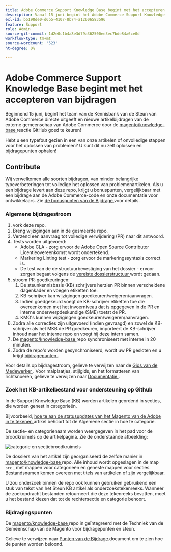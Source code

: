 ```yaml
---
title: Adobe Commerce Support Knowledge Base begint met het accepteren van bijdragen
description: Vanaf 15 juni begint het Adobe Commerce Support Knowledge Base-team directe bewerkingen en nieuwe artikelbijdragen van de externe Adobe Commerce-gemeenschap te accepteren via de [magento/knowledge-base](https://github.com/magento/knowledge-base) GitHub repo!
exl-id: b5198de0-d6b5-4107-8b74-a12606583596
feature: Support
role: Admin
source-git-commit: 1d2e0c1b4a8e3d79a362500ee3ec7bde84a6ce0d
workflow-type: tm+mt
source-wordcount: '523'
ht-degree: 0%

---
```


# Adobe Commerce Support Knowledge Base begint met het accepteren van bijdragen

Beginnend 15 juni, begint het team van de Kennisbank van de Steun van Adobe Commerce directe uitgeeft en nieuwe artikelbijdragen van de externe gemeenschap van Adobe Commerce door de [ magento/knowledge-base ](https://github.com/magento/knowledge-base) reactie GitHub goed te keuren!

Hebt u een typefout gezien in een van onze artikelen of onvolledige stappen voor het oplossen van problemen?
U kunt dit nu zelf oplossen en bijdragepunten ophalen!

## Contribute

Wij verwelkomen alle soorten bijdragen, van minder belangrijke typeverbeteringen tot volledige het oplossen van problemenartikelen. Als u een bijdrage levert aan deze repo, krijgt u bonuspunten, vergelijkbaar met een bijdrage aan de Adobe Commerce-code en onze documentatie voor ontwikkelaars. Zie [ de bonuspunten van de Bijdrage ](https://github.com/magento/knowledge-base/blob/main/docs/contribution-points.md) voor details.

### Algemene bijdragestroom

1. vork deze repo.
1. Breng wijzigingen aan in de gesmeerde repo.
1. Verzend een aanvraag tot volledige verwijdering (PR) naar dit antwoord.
1. Tests worden uitgevoerd:
   * Adobe CLA - zorg ervoor de Adobe Open Source Contributor Licentieovereenkomst wordt ondertekend.
   * Markering Linting test - zorg ervoor de markeringssyntaxis correct is.
   * De test van de de structuurbevestiging van het dossier - ervoor zorgen begaat volgens de [ vereiste dossierstructuur ](https://github.com/magento/knowledge-base/blob/main/.github/CONTRIBUTING.md#file_structure) wordt gedaan.
1. stroom PR-goedkeuringen:
   1. De steunkennisbasis (KB) schrijvers herzien PR binnen verscheidene dagenkader en voegen etiketten toe.
   1. KB-schrijver kan wijzigingen goedkeuren/weigeren/aanvragen.
   1. Indien goedgekeurd voegt de KB-schrijver etiketten toe die overeenkomen met het invoerniveau dat is opgegeven in de PR en interne onderwerpdeskundige (SME) toetst de PR.
   1. KMO&#39;s kunnen wijzigingen goedkeuren/weigeren/aanvragen.
1. Zodra alle correcties zijn uitgevoerd (indien gevraagd) en zowel de KB-schrijver als het MKB de PR goedkeuren, importeert de KB-schrijver inhoud naar het interne repo en voegt hij deze intern samen.
1. De [ magento/knowledge-base ](https://github.com/magento/knowledge-base) repo synchroniseert met interne in 20 minuten.
1. Zodra de repo&#39;s worden gesynchroniseerd, wordt uw PR gesloten en u krijgt [ bijdragepunten ](#contribution-points).

Voor details op bijdragestroom, gelieve te verwijzen naar de [ Gids van de Medewerker ](https://github.com/magento/knowledge-base/blob/main/.github/CONTRIBUTING.md).
Voor malplaatjes, stijlgids, en het formatteren van richtsnoeren, gelieve te verwijzen naar [ Documentatie ](https://github.com/magento/knowledge-base/tree/main/docs).

### Zoek het KB-artikelbestand voor ondersteuning op Github

In de Support Knowledge Base (KB) worden artikelen geordend in secties, die worden genest in categorieën.

Bijvoorbeeld, [ hoe te aan de statusupdates van het Magento van de Adobe in te tekenen ](/help/how-to/general/how-to-subscribe-to-adobe-magento-status-updates.md) artikel behoort tot de Algemene sectie in hoe te categorie.

De sectie- en categorienaam worden weergegeven in het pad voor de broodkruimels op de artikelpagina. Zie de onderstaande afbeelding:

![ categorie en sectiebroodkruimels ](assets/breadcrumbs.png)

De dossiers van het artikel zijn georganiseerd de zelfde manier in [ magento/knowledge-base ](https://github.com/magento/knowledge-base) repo.
Alle inhoud wordt opgeslagen in de map `src` , met mappen voor categorieën en geneste mappen voor secties. Bestandsnamen komen overeen met titels van artikelen of zijn vergelijkbaar.

U zou onderzoek binnen de repo ook kunnen gebruiken gebruikend een stuk van tekst van het Steun KB artikel als onderzoekstekenreeks. Wanneer de zoekopdracht bestanden retourneert die deze tekenreeks bevatten, moet u het bestand kiezen dat tot de rechtersectie en categorie behoort.

### Bijdragingspunten

De [ magento/knowledge-base ](https://github.com/magento/knowledge-base) repo in geïntegreerd met de Techniek van de Gemeenschap van de Magento voor bijdragepunten en steun.

Gelieve te verwijzen naar [ Punten van de Bijdrage ](https://github.com/magento/knowledge-base/blob/main/docs/contribution-points.md) document om te zien hoe de punten worden beloond.
